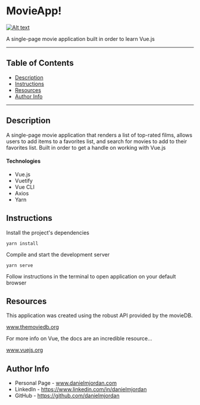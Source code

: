 # MovieApp!
[![Alt text](https://img.youtube.com/vi/ZfmrFiqgPjs/0.jpg)](https://www.youtube.com/watch?v=ZfmrFiqgPjs)

A single-page movie application built in order to learn Vue.js

---
## Table of Contents
- [Description](#description)
- [Instructions](#instructions)
- [Resources](#resources)
- [Author Info](#author-info)

---

## Description

A single-page movie application that renders a list of top-rated films, allows users to add items to a favorites list, and search for movies to add to their favorites list. Built in order to get a handle on working with Vue.js

#### Technologies

- Vue.js
- Vuetify
- Vue CLI
- Axios
- Yarn

## Instructions

Install the project's dependencies
```
yarn install
```

Compile and start the development server
```
yarn serve
```
Follow instructions in the terminal to open application on your default browser

## Resources

This application was created using the robust API provided by the movieDB.

www.themoviedb.org

For more info on Vue, the docs are an incredible resource...

www.vuejs.org

## Author Info
- Personal Page - www.danielmjordan.com
- LinkedIn - https://www.linkedin.com/in/danielmjordan
- GitHub - https://github.com/danielmjordan
